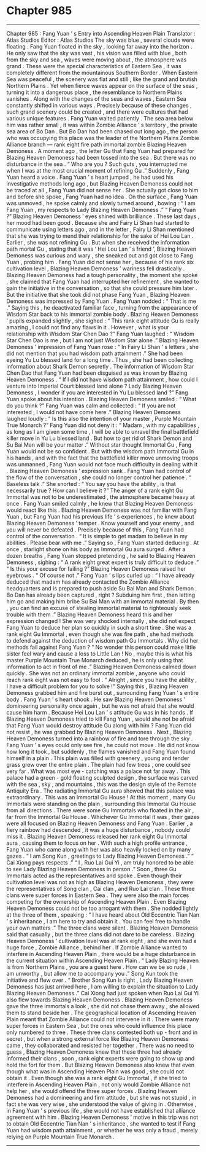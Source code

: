 
# Chapter 985


---

Chapter 985 : Fang Yuan ’ s Entry into Ascending Heaven Plain
Translator :
Atlas Studios
Editor :
Atlas Studios
The sky was blue , several clouds were floating .
Fang Yuan floated in the sky , looking far away into the horizon .
He only saw that the sky was vast , his vision was filled with blue , both from the sky and sea , waves were moving about , the atmosphere was grand .
These were the special characteristics of Eastern Sea , it was completely different from the mountainous Southern Border .
When Eastern Sea was peaceful , the scenery was flat and still , like the grand and brutish Northern Plains . Yet when fierce waves appear on the surface of the seas , turning it into a dangerous place , the resemblance to Northern Plains vanishes .
Along with the changes of the seas and waves , Eastern Sea constantly shifted in various ways .
Precisely because of these changes , such grand scenery could be created , and there were cultures that had various unique features .
Fang Yuan waited patiently .
The sea area below him was rather small , it was within Zombie Alliance ’ s territory , the private sea area of Bo Dan .
But Bo Dan had been chased out long ago , the person who was occupying this place was the leader of the Northern Plains Zombie Alliance branch — rank eight fire path immortal zombie Blazing Heaven Demoness .
A moment ago , the letter Gu that Fang Yuan had prepared for Blazing Heaven Demoness had been tossed into the sea .
But there was no disturbance in the sea .
“ Who are you ? Such guts , you interrupted me when I was at the most crucial moment of refining Gu .” Suddenly , Fang Yuan heard a voice .
Fang Yuan ’ s heart jumped , he had used his investigative methods long ago , but Blazing Heaven Demoness could not be traced at all , Fang Yuan did not sense her .
She actually got close to him and before she spoke , Fang Yuan had no idea .
On the surface , Fang Yuan was unmoved , he spoke calmly and slowly turned around , bowing : “ I am Fang Yuan , my respects to Lady Blazing Heaven Demoness .”
“ Fang Yuan ?” Blazing Heaven Demoness ’ eyes shined with brilliance .
These last days , her mood had been good .
Because she and Fairy Li Shan had started to communicate using letters ago , and in the letter , Fairy Li Shan mentioned that she was trying to mend their relationship for the sake of Hei Lou Lan .
Earlier , she was not refining Gu .
But when she received the information path mortal Gu , stating that it was ‘ Hei Lou Lan ’ s friend ’, Blazing Heaven Demoness was curious and wary , she sneaked out and got close to Fang Yuan , probing him .
Fang Yuan did not sense her , because of his rank six cultivation level , Blazing Heaven Demoness ’ wariness fell drastically .
Blazing Heaven Demoness had a tough personality , the moment she spoke , she claimed that Fang Yuan had interrupted her refinement , she wanted to gain the initiative in the conversation , so that she could pressure him later .
But the initiative that she took did not phase Fang Yuan , Blazing Heaven Demoness was impressed by Fang Yuan .
Fang Yuan nodded : “ That is me .”
Saying this , he deactivated familiar face , turning from the appearance of Wisdom Star back to his immortal zombie body .
Blazing Heaven Demoness ’ pupils expanded slightly , she sighed : “ This rank eight attitude Gu is really amazing , I could not find any flaws in it . However , what is your relationship with Wisdom Star Chen Dao ?”
Fang Yuan laughed : “ Wisdom Star Chen Dao is me , but I am not just Wisdom Star alone .”
Blazing Heaven Demoness ’ impression of Fang Yuan rose : “ In Fairy Li Shan ’ s letters , she did not mention that you had wisdom path attainment .”
She had been eyeing Yu Lu blessed land for a long time .
Thus , she had been collecting information about Shark Demon secretly .
The information of Wisdom Star Chen Dao that Fang Yuan had been disguised as was known by Blazing Heaven Demoness .
“ If I did not have wisdom path attainment , how could I venture into Imperial Court blessed land alone ? Lady Blazing Heaven Demoness , I wonder if you are interested in Yu Lu blessed land ?” Fang Yuan spoke about his intention .
Blazing Heaven Demoness smiled : “ What do you think ?”
Fang Yuan was calm and collected : “ If you are not interested , I would not have come here .”
Blazing Heaven Demoness laughed loudly : “ Is this also the intention of your master , Purple Mountain True Monarch ?”
Fang Yuan did not deny it : “ Madam , with my capabilities , as long as I am given some time , I will be able to unravel the final battlefield killer move in Yu Lu blessed land . But how to get rid of Shark Demon and Su Bai Man will be your matter .”
Without star thought Immortal Gu , Fang Yuan would not be so confident .
But with the wisdom path Immortal Gu in his hands , and with the fact that the battlefield killer move unmoving troops was unmanned , Fang Yuan would not face much difficulty in dealing with it .
Blazing Heaven Demoness ’ expression sank .
Fang Yuan had control of the flow of the conversation , she could no longer control her patience .
“ Baseless talk .” She snorted : “ You say you have the ability , is that necessarily true ? How can I believe it ?”
The anger of a rank eight Gu Immortal was not to be underestimated , the atmosphere became heavy at once .
Fang Yuan smiled calmly , he knew that Blazing Heaven Demoness would react like this .
Blazing Heaven Demoness was not familiar with Fang Yuan , but Fang Yuan had his previous life ’ s experiences , he knew about Blazing Heaven Demoness ’ temper .
Know yourself and your enemy , and you will never be defeated .
Precisely because of this , Fang Yuan had control of the conversation .
“ It is simple to get madam to believe in my abilities . Please bear with me .” Saying so , Fang Yuan started deducing .
At once , starlight shone on his body as Immortal Gu aura surged .
After a dozen breaths , Fang Yuan stopped pretending , he said to Blazing Heaven Demoness , sighing : “ A rank eight great expert is truly difficult to deduce .”
“ Is this your excuse for failing ?” Blazing Heaven Demoness raised her eyebrows .
“ Of course not .” Fang Yuan ’ s lips curled up : “ I have already deduced that madam has already contacted the Zombie Alliance headquarters and is prepared to push aside Su Bai Man and Shark Demon . Bo Dan has already been captured , right ? Subduing him first , then letting him go and making him bribe Su Bai Man with an immortal material . By then , you can find an excuse of stealing immortal material to righteously seek trouble with them .”
Blazing Heaven Demoness heard this and her expression changed !
She was very shocked internally , she did not expect Fang Yuan to deduce her plan so quickly in such a short time .
She was a rank eight Gu Immortal , even though she was fire path , she had methods to defend against the deduction of wisdom path Gu Immortals .
Why did her methods fail against Fang Yuan ?
“ No wonder this person could make little sister feel wary and cause a loss to Little Lan ! No , maybe this is what his master Purple Mountain True Monarch deduced , he is only using that information to act in front of me .”
Blazing Heaven Demoness calmed down quickly .
She was not an ordinary immortal zombie , anyone who could reach rank eight was not easy to fool .
“ Alright , since you have the ability , I have a difficult problem for you to solve !”
Saying this , Blazing Heaven Demoness grabbed him and fire burst out , surrounding Fang Yuan ’ s entire body .
Fang Yuan ’ s heart shook .
He saw Blazing Heaven Demoness ’ domineering personality once again , but he was not afraid that she would cause him harm .
Because Hei Lou Lan ’ s attitude Gu was in his hands .
If Blazing Heaven Demoness tried to kill Fang Yuan , would she not be afraid that Fang Yuan would destroy attitude Gu along with him ?
Fang Yuan did not resist , he was grabbed by Blazing Heaven Demoness .
Next , Blazing Heaven Demoness turned into a rainbow of fire and tore through the sky .
Fang Yuan ’ s eyes could only see fire , he could not move .
He did not know how long it took , but suddenly , the flames vanished and Fang Yuan found himself in a plain .
This plain was filled with greenery , young and tender grass grew over the entire plain .
The plain had few trees , one could see very far . What was most eye - catching was a palace not far away .
This palace had a green - gold floating sculpted design , the surface was carved with the sea , sky , and mountains , this was the design style of the Remote Antiquity Era .
The radiating Immortal Gu aura showed that this palace was extraordinary .
This was an Immortal Gu House !
At this moment , many Gu Immortals were standing on the plain , surrounding this Immortal Gu House from all directions .
There were some Gu Immortals who floated in the air , far from the Immortal Gu House .
Whichever Gu Immortal it was , their gazes were all focused on Blazing Heaven Demoness and Fang Yuan .
Earlier , a fiery rainbow had descended , it was a huge disturbance , nobody could miss it .
Blazing Heaven Demoness released her rank eight Gu Immortal aura , causing them to focus on her . With such a high profile entrance , Fang Yuan who came along with her was also heavily locked on by many gazes .
“ I am Song Kun , greetings to Lady Blazing Heaven Demoness .”
“ Cai Xiong pays respects .”
“ I , Ruo Lai Gui Yi , am truly honored to be able to see Lady Blazing Heaven Demoness in person .”
Soon , three Gu Immortals acted as the representatives and spoke .
Even though their cultivation level was not as high as Blazing Heaven Demoness , they were the representatives of Song clan , Cai clan , and Ruo Lai clan .
These three clans were super forces in Eastern Sea .
They were also the main forces competing for the ownership of Ascending Heaven Plain .
Even Blazing Heaven Demoness could not be too arrogant with them .
She nodded lightly at the three of them , speaking : “ I have heard about Old Eccentric Tian Nan ’ s inheritance , I am here to try and obtain it . You can feel free to handle your own matters .”
The three clans were silent .
Blazing Heaven Demoness said that casually , but the three clans did not dare to be careless .
Blazing Heaven Demoness ’ cultivation level was at rank eight , and she even had a huge force , Zombie Alliance , behind her . If Zombie Alliance wanted to interfere in Ascending Heaven Plain , there would be a huge disturbance in the current situation within Ascending Heaven Plain .
“ Lady Blazing Heaven is from Northern Plains , you are a guest here . How can we be so rude , I am unworthy , but allow me to accompany you .” Song Kun took the initiative and flew over .
“ Brother Song Kun is right , Lady Blazing Heaven Demoness has just arrived here , I am willing to explain the situation to Lady Blazing Heaven Demoness .”
Cai Xiong had just spoken when Ruo Lai Gui Yi also flew towards Blazing Heaven Demoness .
Blazing Heaven Demoness gave the three immortals a look , she did not chase them away , she allowed them to stand beside her .
The geographical location of Ascending Heaven Plain meant that Zombie Alliance could not intervene in it . There were many super forces in Eastern Sea , but the ones who could influence this place only numbered to three .
These three clans contested both up - front and in secret , but when a strong external force like Blazing Heaven Demoness came , they collaborated and resisted her together .
There was no need to guess , Blazing Heaven Demoness knew that these three had already informed their clans , soon , rank eight experts were going to show up and hold the fort for them .
But Blazing Heaven Demoness also knew that even though what was in Ascending Heaven Plain was good , she could not obtain it .
Even though she was a rank eight Gu Immortal , if she tried to interfere in Ascending Heaven Plain , not only would Zombie Alliance not help her , she would offend the three super forces .
Blazing Heaven Demoness had a domineering and firm attitude , but she was not stupid , in fact she was very wise , she understood the value of giving in .
Otherwise , in Fang Yuan ’ s previous life , she would not have established that alliance agreement with him .
Blazing Heaven Demoness ’ motive in this trip was not to obtain Old Eccentric Tian Nan ’ s inheritance , she wanted to test if Fang Yuan had wisdom path attainment , or whether he was only a fraud , merely relying on Purple Mountain True Monarch .

---

